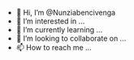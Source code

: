 - 👋 Hi, I’m @Nunziabencivenga
- 👀 I’m interested in ...
- 🌱 I’m currently learning ...
- 💞️ I’m looking to collaborate on ...
- 📫 How to reach me ...

<!---
Nunziabencivenga/Nunziabencivenga is a ✨ special ✨ repository because its `README.md` (this file) appears on your GitHub profile.
You can click the Preview link to take a look at your changes.
--->
